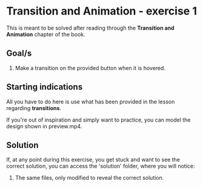 # Transition and Animation - exercise 1

This is meant to be solved after reading through the **Transition and Animation** chapter of the book.

## Goal/s
1. Make a transition on the provided button when it is hovered. 

## Starting indications 
All you have to do here is use what has been provided in the lesson regarding **transitions**. 

If you're out of inspiration and simply want to practice, you can model the design shown in preview.mp4. 


## Solution
If, at any point during this exercise, you get stuck and want to see the correct solution, you can access the 'solution' folder, where you will notice:
1. The same files, only modified to reveal the correct solution.
